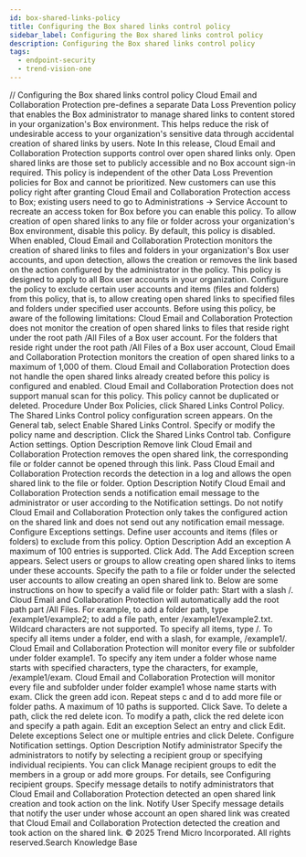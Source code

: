 ```yaml
---
id: box-shared-links-policy
title: Configuring the Box shared links control policy
sidebar_label: Configuring the Box shared links control policy
description: Configuring the Box shared links control policy
tags:
  - endpoint-security
  - trend-vision-one
---
```


/*<![CDATA[*/ $('#title').html($('meta[name=map-description]').attr('content')); /*]]>*/ Configuring the Box shared links control policy Cloud Email and Collaboration Protection pre-defines a separate Data Loss Prevention policy that enables the Box administrator to manage shared links to content stored in your organization's Box environment. This helps reduce the risk of undesirable access to your organization's sensitive data through accidental creation of shared links by users. Note In this release, Cloud Email and Collaboration Protection supports control over open shared links only. Open shared links are those set to publicly accessible and no Box account sign-in required. This policy is independent of the other Data Loss Prevention policies for Box and cannot be prioritized. New customers can use this policy right after granting Cloud Email and Collaboration Protection access to Box; existing users need to go to Administrations → Service Account to recreate an access token for Box before you can enable this policy. To allow creation of open shared links to any file or folder across your organization's Box environment, disable this policy. By default, this policy is disabled. When enabled, Cloud Email and Collaboration Protection monitors the creation of shared links to files and folders in your organization's Box user accounts, and upon detection, allows the creation or removes the link based on the action configured by the administrator in the policy. This policy is designed to apply to all Box user accounts in your organization. Configure the policy to exclude certain user accounts and items (files and folders) from this policy, that is, to allow creating open shared links to specified files and folders under specified user accounts. Before using this policy, be aware of the following limitations: Cloud Email and Collaboration Protection does not monitor the creation of open shared links to files that reside right under the root path /All Files of a Box user account. For the folders that reside right under the root path /All Files of a Box user account, Cloud Email and Collaboration Protection monitors the creation of open shared links to a maximum of 1,000 of them. Cloud Email and Collaboration Protection does not handle the open shared links already created before this policy is configured and enabled. Cloud Email and Collaboration Protection does not support manual scan for this policy. This policy cannot be duplicated or deleted. Procedure Under Box Policies, click Shared Links Control Policy. The Shared Links Control policy configuration screen appears. On the General tab, select Enable Shared Links Control. Specify or modify the policy name and description. Click the Shared Links Control tab. Configure Action settings. Option Description Remove link Cloud Email and Collaboration Protection removes the open shared link, the corresponding file or folder cannot be opened through this link. Pass Cloud Email and Collaboration Protection records the detection in a log and allows the open shared link to the file or folder. Option Description Notify Cloud Email and Collaboration Protection sends a notification email message to the administrator or user according to the Notification settings. Do not notify Cloud Email and Collaboration Protection only takes the configured action on the shared link and does not send out any notification email message. Configure Exceptions settings. Define user accounts and items (files or folders) to exclude from this policy. Option Description Add an exception A maximum of 100 entries is supported. Click Add. The Add Exception screen appears. Select users or groups to allow creating open shared links to items under these accounts. Specify the path to a file or folder under the selected user accounts to allow creating an open shared link to. Below are some instructions on how to specify a valid file or folder path: Start with a slash /. Cloud Email and Collaboration Protection will automatically add the root path part /All Files. For example, to add a folder path, type /example1/example2; to add a file path, enter /example1/example2.txt. Wildcard characters are not supported. To specify all items, type /. To specify all items under a folder, end with a slash, for example, /example1/. Cloud Email and Collaboration Protection will monitor every file or subfolder under folder example1. To specify any item under a folder whose name starts with specified characters, type the characters, for example, /example1/exam. Cloud Email and Collaboration Protection will monitor every file and subfolder under folder example1 whose name starts with exam. Click the green add icon. Repeat steps c and d to add more file or folder paths. A maximum of 10 paths is supported. Click Save. To delete a path, click the red delete icon. To modify a path, click the red delete icon and specify a path again. Edit an exception Select an entry and click Edit. Delete exceptions Select one or multiple entries and click Delete. Configure Notification settings. Option Description Notify administrator Specify the administrators to notify by selecting a recipient group or specifying individual recipients. You can click Manage recipient groups to edit the members in a group or add more groups. For details, see Configuring recipient groups. Specify message details to notify administrators that Cloud Email and Collaboration Protection detected an open shared link creation and took action on the link. Notify User Specify message details that notify the user under whose account an open shared link was created that Cloud Email and Collaboration Protection detected the creation and took action on the shared link. © 2025 Trend Micro Incorporated. All rights reserved.Search Knowledge Base
